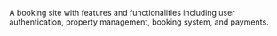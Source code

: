A booking site with features and functionalities including user authentication, property management, booking system, and payments.
